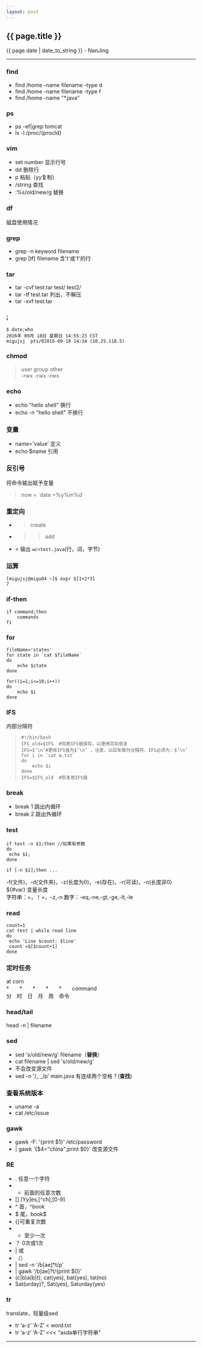 ```yaml
---
layout: post
---
```


<h2>{{ page.title }}</h2>
<p class='meta'>{{ page.date | date_to_string }} - NanJing</p>

---

### find ###
- find /home -name filename -type d
- find /home -name filename -type f
- find /home -name "*.java"

### ps ###
- ps -ef|grep tomcat  
- ls -l /proc/{procId}

### vim ###
- set number 显示行号
- dd 删除行
- p 粘贴（yy复制）
- /string 查找
- :%s/old/new/g 替换

### df ###
磁盘使用情况

### grep ###
- grep -n keyword filename
- grep [tf] filename 含't'或'f'的行

### tar ###
- tar -cvf test.tar test/ test2/
- tar -tf test.tar 列出，不解压
- tar -xvf test.tar

### ; ###
    $ date;who  
    2016年 09月 18日 星期日 14:55:23 CST  
    migujsj  pts/02016-09-18 14:34 (10.25.118.5)

### chmod ###
> user   group   other  
> -rwx   -rwx    -rwx

### echo ###
- echo "hello shell" 换行  
- echo -n "hello shell" 不换行 

### 变量 ###
- name='value' 定义
- echo $name  引用

### 反引号 ###
将命令输出赋予变量  
> now = \`date +%y%m%d\`

### 重定向 ###
- > create
- >> add
- < 输出 `wc<test.java`(行，词，字节)

### 运算 ###
    [migujsj@migu04 ~]$ expr $[1+2*3]
    7

### if-then ###
    if command;then
    	commands
    fi
### for ###
    fileName='states'
    for state in `cat $fileName`
    do
    	echo $state
    done
 	
	for((i=1;i<=10;i++))
	do
		echo $i
	done

### IFS ###
内部分隔符  
>     #!/bin/bash
>     IFS_old=$IFS  #将原IFS值保存，以便用完后恢复
>     IFS=$’\n’#更改IFS值为$’\n’ ，注意，以回车做为分隔符，IFS必须为：$’\n’
>     for i in `cat m.txt`
>     do
>         echo $i
>     done
>     IFS=$IFS_old  #恢复原IFS值

### break ###
- break 1 跳出内循环
- break 2 跳出外循环

### test ###
    if test -n $1;then //如果有参数
    do
     echo $1;
    done
    
    if [-n $1];then ...
  
-f(文件)，-d(文件夹)，-z(长度为0)，-e(存在)，-r(可读)，-n(长度非0)  
${#var} 变量长度  
字符串：=，！=，-z,-n
数字：-eq,-ne,-gt,-ge,-lt,-le

### read ###
    count=1
    cat test | while read line
    do
     echo 'Line $count: $line'
     count =$[$count+1]
    done

### 定时任务 ###
at corn  
*　　*　　*　　*　　*　　command  
分　时　日　月　周　命令

### head/tail ###
head -n | filename

### sed ###
- sed 's/old/new/g' filename（**替换**）
- cat filename | sed 's/old/new/g'
- 不会改变源文件
- sed -n '/_ _/p' main.java 有连续两个空格？(**查找**)

### 查看系统版本 ###
- uname -a
- cat /etc/issue

### gawk ###
- gawk -F: '{print $1}' /etc/password
- | gawk '{$4="china";print $0}' 改变源文件

### RE ###
- . 任意一个字符
- * 前面的任意次数
- [] [Yy]es,[^ch],[0-9]
- ^ 首，^book
- $ 尾，book$
- {}可重复次数
- + 至少一次
- ？ 0次或1次
- | 或
- （）
- | sed -n '/b[ae]*t/p'
- | gawk '/b[ae]?t/{print $0}'
- (c|b)a(b|t), cat(yes), bat(yes), tat(no)
- Sat(urday)?, Sat(yes), Saturday(yes)

### tr ###
translate，轻量级sed

- tr ‘a-z’ ‘A-Z’ < word.txt 
- tr ‘a-z’ ‘A-Z’ <<< "asda单行字符串" 

---

